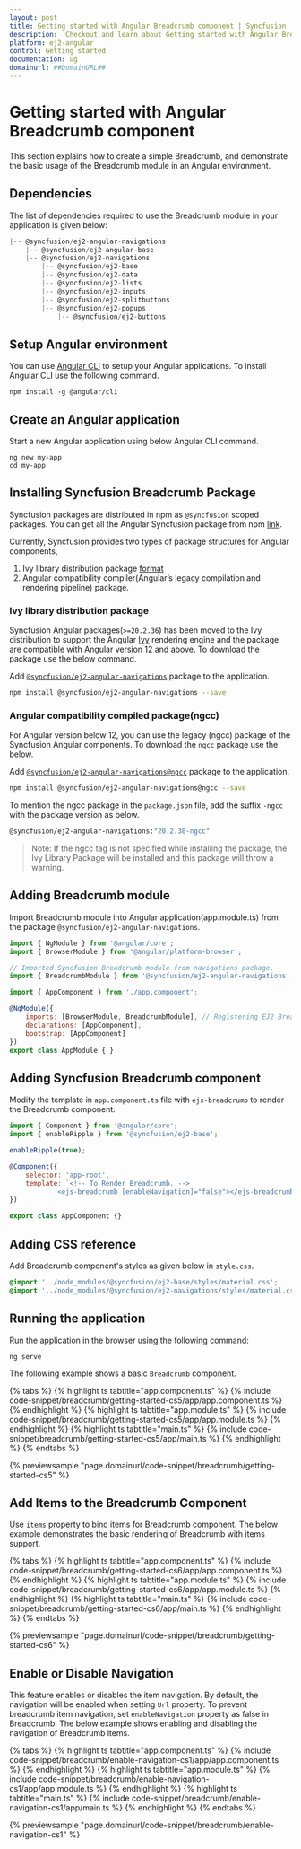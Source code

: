 ```yaml
---
layout: post
title: Getting started with Angular Breadcrumb component | Syncfusion
description:  Checkout and learn about Getting started with Angular Breadcrumb component of Syncfusion Essential JS 2 and more details.
platform: ej2-angular
control: Getting started 
documentation: ug
domainurl: ##DomainURL##
---
```


# Getting started with Angular Breadcrumb component

This section explains how to create a simple Breadcrumb, and demonstrate the basic usage of the Breadcrumb module in an Angular environment.

## Dependencies

The list of dependencies required to use the Breadcrumb module in your application is given below:

```javascript
|-- @syncfusion/ej2-angular-navigations
    |-- @syncfusion/ej2-angular-base
    |-- @syncfusion/ej2-navigations
        |-- @syncfusion/ej2-base
        |-- @syncfusion/ej2-data
        |-- @syncfusion/ej2-lists
        |-- @syncfusion/ej2-inputs
        |-- @syncfusion/ej2-splitbuttons
        |-- @syncfusion/ej2-popups
            |-- @syncfusion/ej2-buttons
```

## Setup Angular environment

You can use [Angular CLI](https://github.com/angular/angular-cli) to setup your Angular applications. To install Angular CLI use the following command.

```
npm install -g @angular/cli
```

## Create an Angular application

Start a new Angular application using below Angular CLI command.

```
ng new my-app
cd my-app
```

## Installing Syncfusion  Breadcrumb Package

Syncfusion packages are distributed in npm as `@syncfusion` scoped packages. You can get all the Angular Syncfusion package from npm [link]( https://www.npmjs.com/search?q=%40syncfusion%2Fej2-angular- ).

Currently, Syncfusion provides two types of package structures for Angular components,
1. Ivy library distribution package [format](https://angular.io/guide/angular-package-format#angular-package-format)
2. Angular compatibility compiler(Angular’s legacy compilation and rendering pipeline) package.

### Ivy library distribution package

Syncfusion Angular packages(`>=20.2.36`) has been moved to the Ivy distribution to support the Angular [Ivy](https://docs.angular.lat/guide/ivy) rendering engine and the package are compatible with Angular version 12 and above. To download the package use the below command.

Add [`@syncfusion/ej2-angular-navigations`](https://www.npmjs.com/package/@syncfusion/ej2-angular-navigations/v/20.2.38) package to the application.

```bash
npm install @syncfusion/ej2-angular-navigations --save
```

### Angular compatibility compiled package(ngcc)

For Angular version below 12, you can use the legacy (ngcc) package of the Syncfusion Angular components. To download the `ngcc` package use the below.

Add [`@syncfusion/ej2-angular-navigations@ngcc`](https://www.npmjs.com/package/@syncfusion/ej2-angular-navigations/v/20.2.38-ngcc) package to the application.

```bash
npm install @syncfusion/ej2-angular-navigations@ngcc --save
```

To mention the ngcc package in the `package.json` file, add the suffix `-ngcc` with the package version as below.

```bash
@syncfusion/ej2-angular-navigations:"20.2.38-ngcc"
```

>Note: If the ngcc tag is not specified while installing the package, the Ivy Library Package will be installed and this package will throw a warning.

## Adding Breadcrumb module

Import Breadcrumb module into Angular application(app.module.ts) from the package
`@syncfusion/ej2-angular-navigations`.

```javascript
import { NgModule } from '@angular/core';
import { BrowserModule } from '@angular/platform-browser';

// Imported Syncfusion Breadcrumb module from navigations package.
import { BreadcrumbModule } from '@syncfusion/ej2-angular-navigations';

import { AppComponent } from './app.component';

@NgModule({
    imports: [BrowserModule, BreadcrumbModule], // Registering EJ2 Breadcrumb Module.
    declarations: [AppComponent],
    bootstrap: [AppComponent]
})
export class AppModule { }
```

## Adding Syncfusion Breadcrumb component

Modify the template in `app.component.ts` file with `ejs-breadcrumb` to render the Breadcrumb
component.

```javascript
import { Component } from '@angular/core';
import { enableRipple } from '@syncfusion/ej2-base';

enableRipple(true);

@Component({
    selector: 'app-root',
    template: `<!-- To Render Breadcrumb. -->
            <ejs-breadcrumb [enableNavigation]="false"></ejs-breadcrumb>`
})

export class AppComponent {}
```

## Adding CSS reference

Add Breadcrumb component's styles as given below in `style.css`.

```css
@import '../node_modules/@syncfusion/ej2-base/styles/material.css';
@import '../node_modules/@syncfusion/ej2-navigations/styles/material.css';
```

## Running the application

Run the application in the browser using the following command:

```
ng serve
```

The following example shows a basic `Breadcrumb` component.

{% tabs %}
{% highlight ts tabtitle="app.component.ts" %}
{% include code-snippet/breadcrumb/getting-started-cs5/app/app.component.ts %}
{% endhighlight %}
{% highlight ts tabtitle="app.module.ts" %}
{% include code-snippet/breadcrumb/getting-started-cs5/app/app.module.ts %}
{% endhighlight %}
{% highlight ts tabtitle="main.ts" %}
{% include code-snippet/breadcrumb/getting-started-cs5/app/main.ts %}
{% endhighlight %}
{% endtabs %}
  
{% previewsample "page.domainurl/code-snippet/breadcrumb/getting-started-cs5" %}

## Add Items to the Breadcrumb Component

Use `items` property to bind items for Breadcrumb component. The below example demonstrates the basic rendering of Breadcrumb with items support.

{% tabs %}
{% highlight ts tabtitle="app.component.ts" %}
{% include code-snippet/breadcrumb/getting-started-cs6/app/app.component.ts %}
{% endhighlight %}
{% highlight ts tabtitle="app.module.ts" %}
{% include code-snippet/breadcrumb/getting-started-cs6/app/app.module.ts %}
{% endhighlight %}
{% highlight ts tabtitle="main.ts" %}
{% include code-snippet/breadcrumb/getting-started-cs6/app/main.ts %}
{% endhighlight %}
{% endtabs %}
  
{% previewsample "page.domainurl/code-snippet/breadcrumb/getting-started-cs6" %}

## Enable or Disable Navigation

This feature enables or disables the item navigation. By default, the navigation will be enabled when setting `Url` property. To prevent breadcrumb item navigation, set `enableNavigation` property as false in Breadcrumb. The below example shows enabling and disabling the navigation of Breadcrumb items.

{% tabs %}
{% highlight ts tabtitle="app.component.ts" %}
{% include code-snippet/breadcrumb/enable-navigation-cs1/app/app.component.ts %}
{% endhighlight %}
{% highlight ts tabtitle="app.module.ts" %}
{% include code-snippet/breadcrumb/enable-navigation-cs1/app/app.module.ts %}
{% endhighlight %}
{% highlight ts tabtitle="main.ts" %}
{% include code-snippet/breadcrumb/enable-navigation-cs1/app/main.ts %}
{% endhighlight %}
{% endtabs %}
  
{% previewsample "page.domainurl/code-snippet/breadcrumb/enable-navigation-cs1" %}